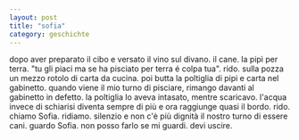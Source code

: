 ```yaml
---
layout: post
title: "sofia"
category: geschichte
---
```

dopo aver preparato il cibo e versato il vino
sul divano.
il cane.
la pipì per terra.
"tu gli piaci ma se ha pisciato per terra é colpa tua". rido.
sulla pozza un mezzo rotolo di carta da cucina.
poi butta la poltiglia di pipi e carta nel gabinetto. 
quando viene il mio turno di pisciare, rimango davanti al gabinetto 
in defetto.
la poltiglia lo aveva intasato,
mentre scaricavo.
l'acqua invece di schiarisi diventa sempre di più e ora raggiunge quasi il bordo.
rido.
chiamo Sofia.
ridiamo.
silenzio e non c'è più dignità
il nostro turno di essere cani.
guardo Sofia.
non posso farlo se mi guardi. devi uscire.
